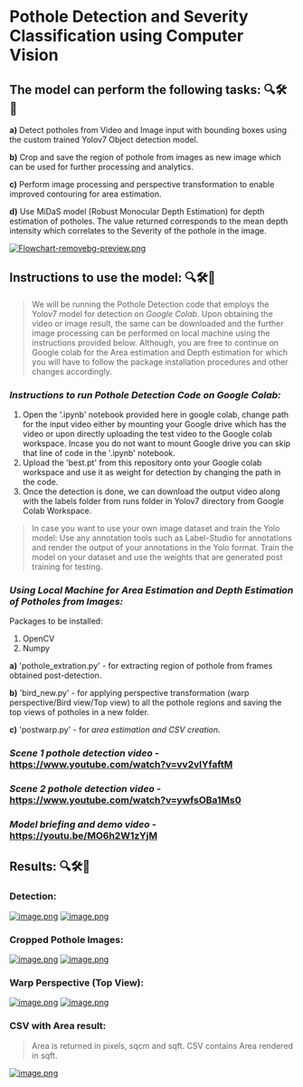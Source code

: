 # Pothole Detection and Severity Classification using Computer Vision 


## The model can perform the following tasks: 🔍🛠️🚧

**a)** Detect potholes from Video and Image input with bounding boxes using the custom trained Yolov7 Object detection model. 

**b)** Crop and save the region of pothole from images as new image which can be used for further processing and analytics. 

**c)** Perform image processing and perspective transformation to enable improved contouring for area estimation. 

**d)** Use MiDaS model (Robust Monocular Depth Estimation) for depth estimation of potholes. The value returned corresponds to the mean depth intensity which correlates to the Severity of the pothole in the image. 

[![Flowchart-removebg-preview.png](https://i.postimg.cc/QdBqsCn7/Flowchart-removebg-preview.png)](https://postimg.cc/ZWSNxbmY) 


## Instructions to use the model: 🔍🛠️🚧

> We will be running the Pothole Detection code that employs the Yolov7 model for detection on *Google Colab*. Upon obtaining the video or image result, the same can be downloaded and the further image processing can be performed on local machine using the instructions provided below. 
> Although, you are free to continue on Google colab for the Area estimation and Depth estimation for which you will have to follow the package installation procedures and other changes accordingly.

### *Instructions to run Pothole Detection Code on Google Colab:* 

1. Open the '.ipynb' notebook provided here in google colab, change path for the input video either by mounting your Google drive which has the video or upon directly uploading the test video to the Google colab workspace. Incase you do not want to mount Google drive you can skip that line of code in the '.ipynb' notebook. 
2. Upload the 'best.pt' from this repository onto your Google colab workspace and use it as weight for detection by changing the path in the code.
3. Once the detection is done, we can download the output video along with the labels folder from runs folder in Yolov7 directory from Google Colab Workspace. 

> In case you want to use your own image dataset and train the Yolo model: Use any annotation tools such as Label-Studio for annotations and render the output of your annotations in the Yolo format. Train the model on your dataset and use the weights that are generated post training for testing.

### *Using Local Machine for Area Estimation and Depth Estimation of Potholes from Images:*

Packages to be installed:

1. OpenCV
2. Numpy

**a)** 'pothole_extration.py' - for extracting region of pothole from frames obtained post-detection.

**b)** 'bird_new.py' - for applying perspective transformation (warp perspective/Bird view/Top view) to all the pothole regions and saving the top views of potholes in a new folder.

**c)** 'postwarp.py' - for *area estimation and CSV creation*.


### *Scene 1 pothole detection video* - https://www.youtube.com/watch?v=vv2vlYfaftM

### *Scene 2 pothole detection video* - https://www.youtube.com/watch?v=ywfsOBa1Ms0

### *Model briefing and demo video* - https://youtu.be/MO6h2W1zYjM


## Results: 🔍🛠️🚧

### Detection:

[![image.png](https://i.postimg.cc/5trWPnkz/image.png)](https://postimg.cc/bG15rHPY) [![image.png](https://i.postimg.cc/BbMggwm9/image.png)](https://postimg.cc/dZZrQnM4)

### Cropped Pothole Images:

[![image.png](https://i.postimg.cc/3wtmzDgm/image.png)](https://postimg.cc/HJ7rynvk) [![image.png](https://i.postimg.cc/yxZc4vHt/image.png)](https://postimg.cc/V0zdX95W)

### Warp Perspective (Top View):

[![image.png](https://i.postimg.cc/Y94mYbh0/image.png)](https://postimg.cc/Ppjxkbbn) [![image.png](https://i.postimg.cc/0Qmy93zY/image.png)](https://postimg.cc/CBhgNcH5)

### CSV with Area result: 

> Area is returned in pixels, sqcm and sqft.
> CSV contains Area rendered in sqft.

[![image.png](https://i.postimg.cc/WpXQh80g/image.png)](https://postimg.cc/0rKt4pWy)






